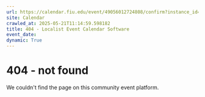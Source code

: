 ```yaml
---
url: https://calendar.fiu.edu/event/49056012724808/confirm?instance_id=49056012775015&return=https%3A%2F%2Fcalendar.fiu.edu%2Fcalendar%3Fevent_types%255B%255D%3D121719
site: Calendar
crawled_at: 2025-05-21T11:14:59.598182
title: 404 - Localist Event Calendar Software
event_date: 
dynamic: True
---
```


# 404 - not found
We couldn't find the page on this community event platform.
